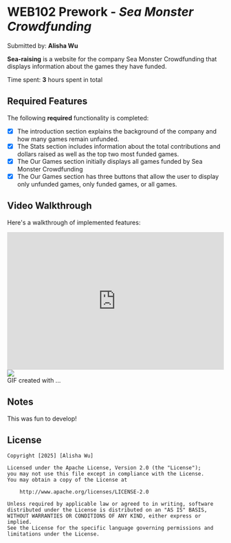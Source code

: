 # WEB102 Prework - *Sea Monster Crowdfunding*

Submitted by: **Alisha Wu**

**Sea-raising** is a website for the company Sea Monster Crowdfunding that displays information about the games they have funded.

Time spent: **3** hours spent in total

## Required Features

The following **required** functionality is completed:

* [X] The introduction section explains the background of the company and how many games remain unfunded.
* [X] The Stats section includes information about the total contributions and dollars raised as well as the top two most funded games.
* [X] The Our Games section initially displays all games funded by Sea Monster Crowdfunding
* [X] The Our Games section has three buttons that allow the user to display only unfunded games, only funded games, or all games.

## Video Walkthrough

Here's a walkthrough of implemented features:

<div style="position: relative; padding-bottom: 63.49206349206349%; height: 0;">
    <iframe src="https://www.loom.com/embed/42bf2570c66b4b6fbf53ba1756d38e55" frameborder="0" webkitallowfullscreen mozallowfullscreen allowfullscreen style="position: absolute; top: 0; left: 0; width: 100%; height: 100%;"></iframe>
</div>
<div>
    <a href="https://www.loom.com/share/aaf2cc38ee62498899193cdf9915f5d7">
    </a>
    <a href="https://www.loom.com/share/aaf2cc38ee62498899193cdf9915f5d7">
      <img style="max-width:300px;" src="https://cdn.loom.com/sessions/thumbnails/aaf2cc38ee62498899193cdf9915f5d7-6bd9bd3766b639d0-full-play.gif">
    </a>
  </div>
GIF created with ...  
<!-- Recommended tools:
[Kap](https://getkap.co/) for macOS
[ScreenToGif](https://www.screentogif.com/) for Windows
[peek](https://github.com/phw/peek) for Linux. -->

## Notes

This was fun to develop! 

## License

    Copyright [2025] [Alisha Wu]

    Licensed under the Apache License, Version 2.0 (the "License");
    you may not use this file except in compliance with the License.
    You may obtain a copy of the License at

        http://www.apache.org/licenses/LICENSE-2.0

    Unless required by applicable law or agreed to in writing, software
    distributed under the License is distributed on an "AS IS" BASIS,
    WITHOUT WARRANTIES OR CONDITIONS OF ANY KIND, either express or implied.
    See the License for the specific language governing permissions and
    limitations under the License.

